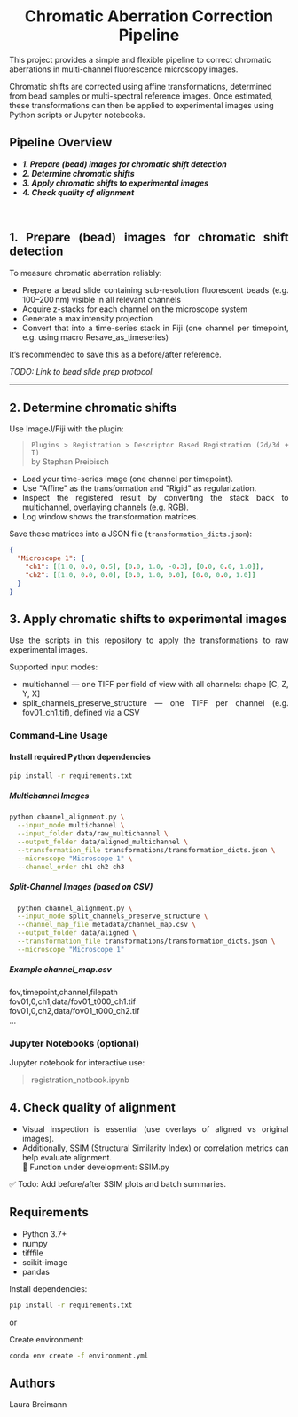 <div align="center">
  
# Chromatic Aberration Correction Pipeline
</div>

This project provides a simple and flexible pipeline to correct chromatic aberrations in multi-channel fluorescence microscopy images.

Chromatic shifts are corrected using affine transformations, determined from bead samples or multi-spectral reference images. Once estimated, these transformations can then be applied to experimental images using Python scripts or Jupyter notebooks.

## Pipeline Overview

* _**1.	Prepare (bead) images for chromatic shift detection**_
* _**2.	Determine chromatic shifts**_
* _**3.	Apply chromatic shifts to experimental images**_
* _**4.	Check quality of alignment**_



<br />



<div style="text-align: justify">
  
 ## 1.	Prepare (bead) images for chromatic shift detection

To measure chromatic aberration reliably:

- Prepare a bead slide containing sub-resolution fluorescent beads (e.g. 100–200 nm) visible in all relevant channels
- Acquire z-stacks for each channel on the microscope system
- Generate a max intensity projection
- Convert that into a time-series stack in Fiji (one channel per timepoint, e.g. using macro Resave_as_timeseries) 

It’s recommended to save this as a before/after reference.

_TODO: Link to bead slide prep protocol._

---
  
## 2. Determine chromatic shifts

Use ImageJ/Fiji with the plugin:

> `Plugins > Registration > Descriptor Based Registration (2d/3d + T)`  
> by Stephan Preibisch

- Load your time-series image (one channel per timepoint).  
- Use "Affine" as the transformation and "Rigid" as regularization.  
- Inspect the registered result by converting the stack back to multichannel, overlaying channels (e.g. RGB).  
- Log window shows the transformation matrices.

Save these matrices into a JSON file (`transformation_dicts.json`):

```json
{
  "Microscope 1": {
    "ch1": [[1.0, 0.0, 0.5], [0.0, 1.0, -0.3], [0.0, 0.0, 1.0]],
    "ch2": [[1.0, 0.0, 0.0], [0.0, 1.0, 0.0], [0.0, 0.0, 1.0]]
  }
}
```

## 3. Apply chromatic shifts to experimental images

Use the scripts in this repository to apply the transformations to raw experimental images.

Supported input modes:
- multichannel — one TIFF per field of view with all channels: shape [C, Z, Y, X]
- split_channels_preserve_structure — one TIFF per channel (e.g. fov01_ch1.tif), defined via a CSV




### Command-Line Usage

#### Install required Python dependencies

```bash
pip install -r requirements.txt
```

##### Multichannel Images

```bash
python channel_alignment.py \
  --input_mode multichannel \
  --input_folder data/raw_multichannel \
  --output_folder data/aligned_multichannel \
  --transformation_file transformations/transformation_dicts.json \
  --microscope "Microscope 1" \
  --channel_order ch1 ch2 ch3
```


##### Split-Channel Images (based on CSV)

```bash
  python channel_alignment.py \
  --input_mode split_channels_preserve_structure \
  --channel_map_file metadata/channel_map.csv \
  --output_folder data/aligned \
  --transformation_file transformations/transformation_dicts.json \
  --microscope "Microscope 1"
```

##### Example channel_map.csv

fov,timepoint,channel,filepath \
fov01,0,ch1,data/fov01_t000_ch1.tif \
fov01,0,ch2,data/fov01_t000_ch2.tif \
...


### Jupyter Notebooks (optional)

Jupyter notebook for interactive use:

>  registration_notbook.ipynb



## 4. Check quality of alignment   

- Visual inspection is essential (use overlays of aligned vs original images).
- Additionally, SSIM (Structural Similarity Index) or correlation metrics can help evaluate alignment. \
📓 Function under development: SSIM.py

✅ Todo: Add before/after SSIM plots and batch summaries.


##  Requirements

- Python 3.7+
- numpy
- tifffile
- scikit-image
- pandas

Install dependencies:

```bash
pip install -r requirements.txt
```

or 

Create environment: 

```bash
conda env create -f environment.yml
```


## Authors

Laura Breimann
